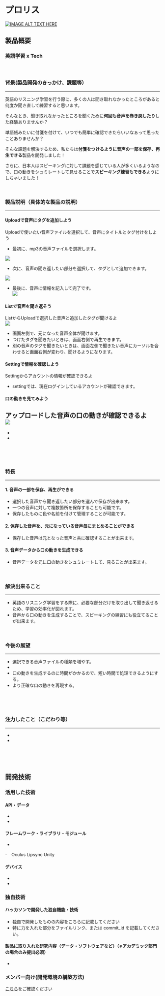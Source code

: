 # プロリス

[![IMAGE ALT TEXT HERE](https://jphacks.com/wp-content/uploads/2022/08/JPHACKS2022_ogp.jpg)](https://www.youtube.com/watch?v=LUPQFB4QyVo)

## 製品概要

### 英語学習 x Tech <br/><br/><br/>

### 背景(製品開発のきっかけ、課題等）
___
英語のリスニング学習を行う際に、多くの人は聞き取れなかったところがあると何度か聞き直して練習すると思います。

そんなとき、聞き取れなかったところを聞くために**何回も音声を巻き戻したり**した経験ありませんか？

単語帳みたいに付箋を付けて、いつでも簡単に確認できたらいいなぁって思ったことありませんか？

そんな課題を解決するため、私たちは**付箋をつけるように音声の一部を保存、再生できる**製品を開発しました！

さらに、日本人はスピーキングに対して課題を感じている人が多くいるようなので、口の動きをシュミレートして見せることで**スピーキング練習もできる**ようにしちゃいました！<br/><br/><br/>

### 製品説明（具体的な製品の説明）
___
#### Uploadで音声にタグを追加しよう
Uploadで使いたい音声ファイルを選択して、音声にタイトルとタグ付けをしよう

- 最初に、mp3の音声ファイルを選択します。<br/>
<image src="https://github.com/jphacks/F_2213/tree/master//ReadmeResources/530.png">

- 次に、音声の聞き返したい部分を選択して、タグとして追加できます。<br/>
<image src="https://github.com/jphacks/F_2213/tree/master//ReadmeResources/529.png">

- 最後に、音声に情報を記入して完了です。<br/>
<image src="https://github.com/jphacks/F_2213/tree/master//ReadmeResources/533.png"><br/>


#### Listで音声を聞き返そう
ListからUploadで選択した音声と追加したタグが聞けるよ<br/>
<image src="https://github.com/jphacks/F_2213/tree/master//ReadmeResources/534.png">

- 画面左側で、元になった音声全体が聞けます。<br/>
- つけたタグを聞きたいときは、画面右側で再生できます。<br/>
- 別の音声のタグを聞きたいときは、画面左側で聞きたい音声にカーソルを合わせると画面右側が変わり、聞けるようになります。<br/>


#### Settingで情報を確認しよう
Settingからアカウントの情報が確認できるよ<br/>

- settingでは、現在ログインしているアカウントが確認できます。<br/>


#### 口の動きを見てみよう
アップロードした音声の口の動きが確認できるよ<br/>
<image src="https://github.com/jphacks/F_2213/tree/master//ReadmeResources/527.png">
- 
- 
- 


<br/><br/><br/>

### 特長
___


#### 1. 音声の一部を保存、再生ができる
- 選択した音声から聞き返したい部分を選んで保存が出来ます。
- 一つの音声に対して複数箇所を保存することも可能です。
- 保存したものに色や名前を付けて管理することが可能です。

#### 2. 保存した音声を、元になっている音声毎にまとめることができる
- 保存した音声は元となった音声と共に確認することが出来ます。

#### 3. 音声データから口の動きを生成できる
- 音声データを元に口の動きをシュミレートして、見ることが出来ます。
<br/><br/><br/>

### 解決出来ること
___
- 英語のリスニング学習をする際に、必要な部分だけを取り出して聞き返せるため、学習の効率化が図れます。
- 音声から口の動きを生成することで、スピーキングの練習にも役立てることが出来ます。<br/><br/><br/>

### 今後の展望
___
- 選択できる音声ファイルの種類を増やす。
- 
- 口の動きを生成するのに時間がかかるので、短い時間で処理できるようにする。
- より正確な口の動きを再現する。

<br/><br/><br/>

### 注力したこと（こだわり等）
___

- 
- 
<br/><br/><br/>

## 開発技術

### 活用した技術

#### API・データ

-
-

#### フレームワーク・ライブラリ・モジュール

-
-　Oculus Lipsync Unity

#### デバイス

-
-

### 独自技術

#### ハッカソンで開発した独自機能・技術

- 独自で開発したものの内容をこちらに記載してください
- 特に力を入れた部分をファイルリンク、または commit_id を記載してください。

#### 製品に取り入れた研究内容（データ・ソフトウェアなど）（※アカデミック部門の場合のみ提出必須）

-

### メンバー向け(開発環境の構築方法)
[こちら](./DEVELOPMENT.md)をご確認ください
